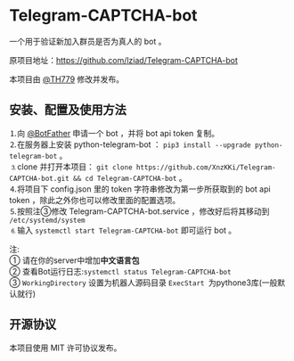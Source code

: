 # Telegram-CAPTCHA-bot

一个用于验证新加入群员是否为真人的 bot 。

原项目地址：https://github.com/lziad/Telegram-CAPTCHA-bot

本项目由 [@TH779](https://t.me/TH779) 修改并发布。

## 安装、配置及使用方法

⒈向 [@BotFather](https://t.me/BotFather) 申请一个 bot ，并将 bot api token 复制。
</br>⒉在服务器上安装 python-telegram-bot ： `pip3 install --upgrade python-telegram-bot` 。
</br>⒊clone 并打开本项目： `git clone https://github.com/XnzKKi/Telegram-CAPTCHA-bot.git && cd Telegram-CAPTCHA-bot` 。
</br>⒋将项目下 config.json 里的 token 字符串修改为第一步所获取到的 bot api token ，除此之外你也可以修改里面的配置选项。
</br>⒌按照注③修改 Telegram-CAPTCHA-bot.service ，修改好后将其移动到 `/etc/systemd/system`
</br>⒍输入 `systemctl start Telegram-CAPTCHA-bot` 即可运行 bot 。

注:
   </br>① 请在你的server中增加<b>中文语言包</b>
   </br>② 查看Bot运行日志:`systemctl status Telegram-CAPTCHA-bot`
   </br>③ `WorkingDirectory` 设置为机器人源码目录 `ExecStart `为pythone3库(一般默认就行)
   
## 开源协议

本项目使用 MIT 许可协议发布。
